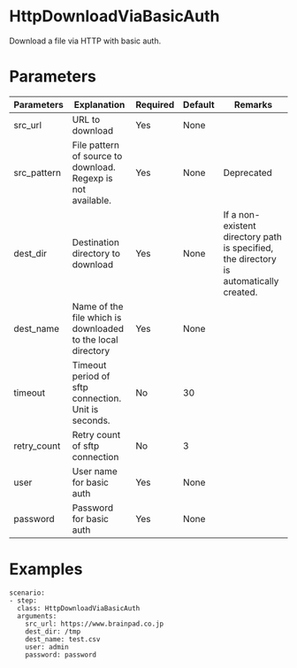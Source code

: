 # HttpDownloadViaBasicAuth
Download a file via HTTP with basic auth.

# Parameters
|Parameters|Explanation|Required|Default|Remarks|
|----------|-----------|--------|-------|-------|
|src_url|URL to download|Yes|None||
|src_pattern|File pattern of source to download. Regexp is not available.|Yes|None|Deprecated|
|dest_dir|Destination directory to download|Yes|None|If a non-existent directory path is specified, the directory is automatically created.|
|dest_name|Name of the file which is downloaded to the local directory|Yes|None|
|timeout|Timeout period of sftp connection. Unit is seconds.|No|30||
|retry_count|Retry count of sftp connection|No|3||
|user|User name for basic auth|Yes|None||
|password|Password for basic auth|Yes|None||

# Examples
```
scenario:
- step:
  class: HttpDownloadViaBasicAuth
  arguments:
    src_url: https://www.brainpad.co.jp
    dest_dir: /tmp
    dest_name: test.csv
    user: admin
    password: password
```